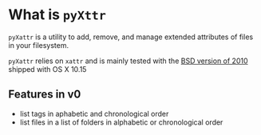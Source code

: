 # What is `pyXttr`
`pyXattr` is a utility to add, remove, and manage extended attributes of files in your filesystem.

`pyXattr` relies on `xattr` and is mainly tested with the [BSD version of 2010](./xattr.man) shipped with OS X 10.15
## Features in v0
- list tags in aphabetic and chronological order
- list files in a list of folders in alphabetic or chronological order


